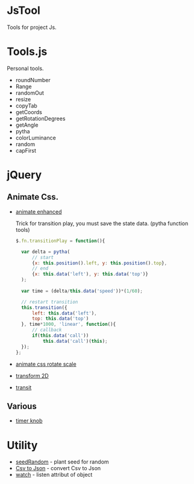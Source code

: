 JsTool
======

Tools for project Js.

Tools.js
========
Personal tools.

- roundNumber
- Range
- randomOut
- resize
- copyTab
- getCoords
- getRotationDegrees
- getAngle
- pytha
- colorLuminance
- random
- capFirst

jQuery
======
Animate Css.
-

- [animate enhanced](https://github.com/benbarnett/jQuery-Animate-Enhanced)

  Trick for transition play, you must save the state data. (pytha function tools)
  ```Javascript
  $.fn.transitionPlay = function(){
  
  	var delta = pytha(
  		// start
  		{x: this.position().left, y: this.position().top}, 
  		// end
  		{x: this.data('left'), y: this.data('top')}
  	);
  	
  	var time = (delta/this.data('speed'))*(1/60);
  
  	// restart transition
  	this.transition({
  		left: this.data('left'),
  		top: this.data('top')
  	}, time*1000, 'linear', function(){
  		// callback
  		if(this.data('call')) 
  			this.data('call')(this);
  	});
  };
  ```
- [animate css rotate scale](https://github.com/zachstronaut/jquery-animate-css-rotate-scale)
- [transform 2D](https://github.com/louisremi/jquery.transform.js/)
- [transit](https://github.com/rstacruz/jquery.transit)

Various
-

- [timer knob](https://github.com/aterrien/jQuery-Knob)


Utility
=======

- [seedRandom](https://github.com/davidbau/seedrandom) - plant seed for random
- [Csv to Json](https://github.com/cparker15/csv-to-json/) - convert Csv to Json
- [watch](https://github.com/melanke/Watch.JS) - listen attribut of object
